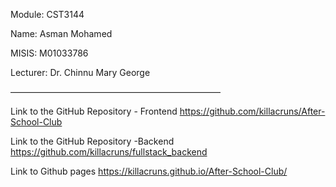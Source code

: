 Module: CST3144

Name: Asman Mohamed

MISIS: M01033786

Lecturer: Dr. Chinnu Mary George

————————————————————————

Link to the GitHub Repository - Frontend https://github.com/killacruns/After-School-Club

Link to the GitHub Repository -Backend https://github.com/killacruns/fullstack_backend

Link to Github pages https://killacruns.github.io/After-School-Club/
